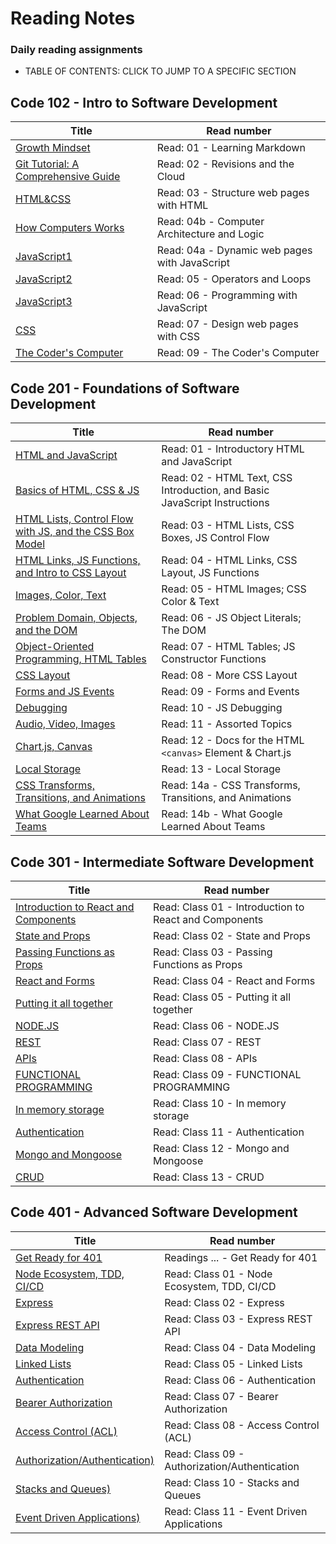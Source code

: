 # Reading Notes

### Daily reading assignments

- TABLE OF CONTENTS: CLICK TO JUMP TO A SPECIFIC SECTION

## Code 102 - Intro to Software Development


| Title                                           | Read number                                   |
| ----------------------------------------------- | --------------------------------------------- |
| [Growth Mindset ](Growth.md)                    | Read: 01 - Learning Markdown                  |
| [Git Tutorial: A Comprehensive Guide](Guide.md) | Read: 02 - Revisions and the Cloud            |
| [HTML&CSS](readhtmlcss.md)                      | Read: 03 - Structure web pages with HTML      |
| [How Computers Works](HCW.md)                   | Read: 04b - Computer Architecture and Logic   |
| [JavaScript1](js.md)                            | Read: 04a - Dynamic web pages with JavaScript |
| [JavaScript2](js2.md)                           | Read: 05 - Operators and Loops                |
| [JavaScript3](js3.md)                           | Read: 06 - Programming with JavaScript        |
| [CSS](css.md)                                   | Read: 07 - Design web pages with CSS          |
| [The Coder's Computer](TCC.md)                  | Read: 09 - The Coder's Computer               |


## Code 201 - Foundations of Software Development


| Title                                                                  | Read number                                                               |
| ---------------------------------------------------------------------- | ------------------------------------------------------------------------- |
| [HTML and JavaScript](htmljava.md)                                     | Read: 01 - Introductory HTML and JavaScript                               |
| [Basics of HTML, CSS & JS](class-02.md)                                | Read: 02 - HTML Text, CSS Introduction, and Basic JavaScript Instructions |
| [HTML Lists, Control Flow with JS, and the CSS Box Model](class-03.md) | Read: 03 - HTML Lists, CSS Boxes, JS Control Flow                         |
| [HTML Links, JS Functions, and Intro to CSS Layout](class-04.md)       | Read: 04 - HTML Links, CSS Layout, JS Functions                           |
| [Images, Color, Text](class-05.md)                                     | Read: 05 - HTML Images; CSS Color & Text                                  |
| [Problem Domain, Objects, and the DOM](class-06.md)                    | Read: 06 - JS Object Literals; The DOM                                    |
| [Object-Oriented Programming, HTML Tables](class-07.md)                | Read: 07 - HTML Tables; JS Constructor Functions                          |
| [CSS Layout](class-08.md)                                              | Read: 08 - More CSS Layout                                                |
| [Forms and JS Events](class-09.md)                                     | Read: 09 - Forms and Events                                               |
| [Debugging](class-10.md)                                               | Read: 10 - JS Debugging                                                   |
| [Audio, Video, Images](class-11.md)                                    | Read: 11 - Assorted Topics                                                |
| [Chart.js, Canvas](class-12.md)                                        | Read: 12 - Docs for the HTML `<canvas>` Element & Chart.js                |
| [Local Storage](class-13.md)                                           | Read: 13 - Local Storage                                                  |
| [CSS Transforms, Transitions, and Animations](class-14a.md)            | Read: 14a - CSS Transforms, Transitions, and Animations                   |
| [What Google Learned About Teams](class-14b.md)                        | Read: 14b - What Google Learned About Teams                               |


## Code 301 - Intermediate Software Development


| Title                                                   | Read number                                           |
| ------------------------------------------------------- | ----------------------------------------------------- |
| [Introduction to React and Components](301/Class-01.md) | Read: Class 01 - Introduction to React and Components |
| [State and Props](301/Class-02.md)                      | Read: Class 02 - State and Props                      |
| [Passing Functions as Props](301/Class-03.md)           | Read: Class 03 - Passing Functions as Props           |
| [React and Forms](301/Class-04.md)                      | Read: Class 04 - React and Forms                      |
| [Putting it all together](301/Class-05.md)              | Read: Class 05 - Putting it all together              |
| [NODE.JS](301/Class-06.md)                              | Read: Class 06 - NODE.JS                              |
| [REST](301/Class-07.md)                                 | Read: Class 07 - REST                                 |
| [APIs](301/Class-08.md)                                 | Read: Class 08 - APIs                                 |
| [FUNCTIONAL PROGRAMMING](301/Class-09.md)               | Read: Class 09 - FUNCTIONAL PROGRAMMING               |
| [In memory storage](301/Class-10.md)                    | Read: Class 10 - In memory storage                    |
| [Authentication](301/Class-11.md)                       | Read: Class 11 - Authentication                       |
| [Mongo and Mongoose](301/Class-12.md)                   | Read: Class 12 - Mongo and Mongoose                   |
| [CRUD](301/Class-13.md)                                 | Read: Class 13 - CRUD                                 |


## Code 401 - Advanced Software Development


| Title                                                   | Read number                                           |
| ------------------------------------------------------- | ----------------------------------------------------- |
| [Get Ready for 401](401/401.md) | Readings ... - Get Ready for 401 |
| [Node Ecosystem, TDD, CI/CD](401/Class-01.md) | Read: Class 01 - Node Ecosystem, TDD, CI/CD |
| [Express](401/Class-02.md) | Read: Class 02 - Express |
| [Express REST API](401/Class-03.md) | Read: Class 03 - Express REST API |
| [Data Modeling](401/Class-04.md) | Read: Class 04 - Data Modeling |
| [Linked Lists](401/Class-05.md) | Read: Class 05 - Linked Lists |
| [Authentication](401/Class-06.md) | Read: Class 06 - Authentication|
| [Bearer Authorization](401/Class-07.md) | Read: Class 07 - Bearer Authorization|
| [Access Control (ACL)](401/Class-08.md) | Read: Class 08 - Access Control (ACL)|
| [Authorization/Authentication)](401/Class-09.md) | Read: Class 09 - Authorization/Authentication|
| [Stacks and Queues)](401/Class-10.md) | Read: Class 10 - Stacks and Queues|
| [Event Driven Applications)](401/Class-11.md) | Read: Class 11 - Event Driven Applications|